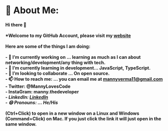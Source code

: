 # 💫 About Me:
#### Hi there 👋<br><br>*Welcome to my GitHub Account, please visit my <a href="http://mverma45.github.io/portfolio/">website</a><br><br>Here are some of the things I am doing:<br><br>- 🔭 I’m currently working on ... learning as much as I can about networking/development/any thing with tech.<br>- 🌱 I’m currently learning in development... JavaScript, TypeScript.<br>- 👯 I’m looking to collaborate ... On open source.<br>- 📫 How to reach me: ... you can email me at mannyverma11@gmail.com <br>- Twitter: @MannyLovesCode<br>- InstaGram: manny.thedeveloper<br>- *LinkedIn: <a href="https://www.linkedin.com/in/manendar-verma-1910a84a/">LinkedIn</a><br>- 😄 Pronouns: ... He/His<br><br>*(Ctrl+Click) to open in a new window on a Linux and Windows (Command+Click) on Mac. If you just click the link it will just open in the same window.
